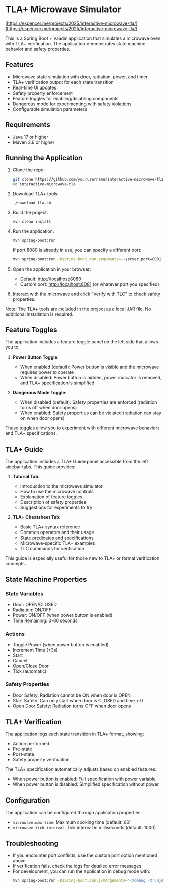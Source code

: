 # TLA+ Microwave Simulator

[https://espencer.me/projects/2025/interactive-microwave-tla/](https://espencer.me/projects/2025/interactive-microwave-tla/)

This is a Spring Boot + Vaadin application that simulates a microwave oven with TLA+ verification. The application demonstrates state machine behavior and safety properties.

## Features

- Microwave state simulation with door, radiation, power, and timer
- TLA+ verification output for each state transition
- Real-time UI updates
- Safety property enforcement
- Feature toggles for enabling/disabling components
- Dangerous mode for experimenting with safety violations
- Configurable simulation parameters

## Requirements

- Java 17 or higher
- Maven 3.6 or higher

## Running the Application

1. Clone the repo:
   ```bash
   git clone https://github.com/yourusername/interactive-microwave-tla.git
   cd interactive-microwave-tla
   ```

2. Download TLA+ tools:
   ```bash
   ./download-tla.sh
   ```

3. Build the project:
   ```bash
   mvn clean install
   ```

4. Run the application:
   ```bash
   mvn spring-boot:run
   ```
   
   If port 8080 is already in use, you can specify a different port:
   ```bash
   mvn spring-boot:run -Dspring-boot.run.arguments=--server.port=8081
   ```

5. Open the application in your browser:
   - Default: [http://localhost:8080](http://localhost:8080)
   - Custom port: [http://localhost:8081](http://localhost:8081) (or whatever port you specified)

6. Interact with the microwave and click "Verify with TLC" to check safety properties.

Note: The TLA+ tools are included in the project as a local JAR file. No additional installation is required.

## Feature Toggles

The application includes a feature toggle panel on the left side that allows you to:

1. **Power Button Toggle**:
   - When enabled (default): Power button is visible and the microwave requires power to operate
   - When disabled: Power button is hidden, power indicator is removed, and TLA+ specification is simplified

2. **Dangerous Mode Toggle**:
   - When disabled (default): Safety properties are enforced (radiation turns off when door opens)
   - When enabled: Safety properties can be violated (radiation can stay on when door opens)

These toggles allow you to experiment with different microwave behaviors and TLA+ specifications.

## TLA+ Guide

The application includes a TLA+ Guide panel accessible from the left sidebar tabs. This guide provides:

1. **Tutorial Tab**:
   - Introduction to the microwave simulator
   - How to use the microwave controls
   - Explanation of feature toggles
   - Description of safety properties
   - Suggestions for experiments to try

2. **TLA+ Cheatsheet Tab**:
   - Basic TLA+ syntax reference
   - Common operators and their usage
   - State predicates and specifications
   - Microwave-specific TLA+ examples
   - TLC commands for verification

This guide is especially useful for those new to TLA+ or formal verification concepts.

## State Machine Properties

### State Variables
- Door: OPEN/CLOSED
- Radiation: ON/OFF
- Power: ON/OFF (when power button is enabled)
- Time Remaining: 0-60 seconds

### Actions
- Toggle Power (when power button is enabled)
- Increment Time (+3s)
- Start
- Cancel
- Open/Close Door
- Tick (automatic)

### Safety Properties
- Door Safety: Radiation cannot be ON when door is OPEN
- Start Safety: Can only start when door is CLOSED and time > 0
- Open Door Safety: Radiation turns OFF when door opens

## TLA+ Verification

The application logs each state transition in TLA+ format, showing:
- Action performed
- Pre-state
- Post-state
- Safety property verification

The TLA+ specification automatically adjusts based on enabled features:
- When power button is enabled: Full specification with power variable
- When power button is disabled: Simplified specification without power

## Configuration

The application can be configured through application.properties:
- `microwave.max-time`: Maximum cooking time (default: 60)
- `microwave.tick-interval`: Tick interval in milliseconds (default: 1000)

## Troubleshooting

- If you encounter port conflicts, use the custom port option mentioned above
- If verification fails, check the logs for detailed error messages
- For development, you can run the application in debug mode with:
  ```bash
  mvn spring-boot:run -Dspring-boot.run.jvmArguments="-Xdebug -Xrunjdwp:transport=dt_socket,server=y,suspend=n,address=5005"
  ``` 
